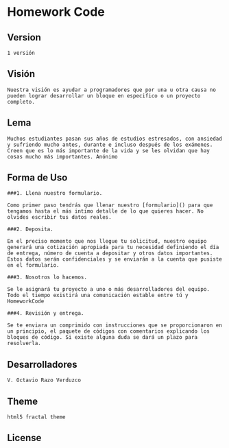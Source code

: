 # Homework Code

## Version

    1 versión

## Visión

    Nuestra visión es ayudar a programadores que por una u otra causa no pueden lograr desarrollar un bloque en especifico o un proyecto completo. 


## Lema

    Muchos estudiantes pasan sus años de estudios estresados, con ansiedad y sufriendo mucho antes, durante e incluso después de los exámenes. Creen que es lo más importante de la vida y se les olvidan que hay cosas mucho más importantes. Anónimo

## Forma de Uso

    ###1. Llena nuestro formulario.

    Como primer paso tendrás que llenar nuestro [formulario]() para que tengamos hasta el más intimo detalle de lo que quieres hacer. No olvides escribir tus datos reales.

    ###2. Deposita.

    En el preciso momento que nos llegue tu solicitud, nuestro equipo generará una cotización apropiada para tu necesidad definiendo el día de entrega, número de cuenta a depositar y otros datos importantes. Estos datos serán confidenciales y se enviarán a la cuenta que pusiste en el formulario.

    ###3. Nosotros lo hacemos.

    Se le asignará tu proyecto a uno o más desarrolladores del equipo. Todo el tiempo existirá una comunicación estable entre tú y HomeworkCode

    ###4. Revisión y entrega.

    Se te enviara un comprimido con instrucciones que se proporcionaron en un principio, el paquete de códigos con comentarios explicando los bloques de código. Si existe alguna duda se dará un plazo para resolverla.

## Desarrolladores

    V. Octavio Razo Verduzco

## Theme

    html5 fractal theme

## License